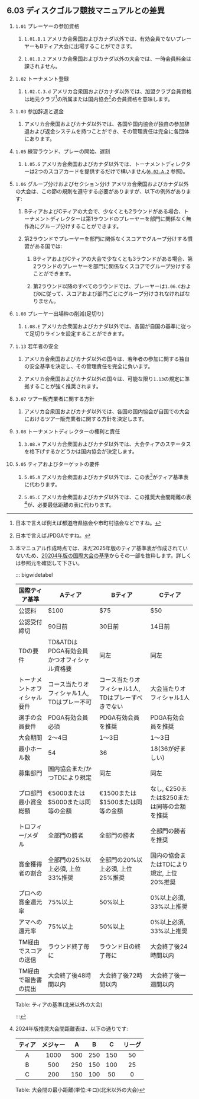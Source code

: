## 6.03 ディスクゴルフ競技マニュアルとの差異

1. `1.01` プレーヤーの参加資格

    1. `1.01.B.1` アメリカ合衆国およびカナダ以外では、有効会員でないプレーヤーもBティア大会に出場することができます。

    1. `1.01.B.2` アメリカ合衆国およびカナダ以外の大会では、一時会員料金は課されません。

1. `1.02` トーナメント登録

    1. `1.02.C.3.d` アメリカ合衆国およびカナダ以外では、加盟クラブ会員資格は地元クラブ[^6.03.1]の所属または国内協会[^6.03.2]の会員資格を意味します。

1. `1.03` 参加辞退と返金

    1. アメリカ合衆国およびカナダ以外では、各国や国内協会が独自の参加辞退および返金システムを持つことができ、その管理責任は完全に各団体にあります。

1. `1.05` 練習ラウンド、プレーの開始、遅刻

    1. `1.05.G` アメリカ合衆国およびカナダ以外では、トーナメントディレクターは2つのスコアカードを提供するだけで構いません([`6.02.A.2`](#ディスクゴルフ公式規則との差異) 参照)。

1. `1.06` グループ分けおよびセクション分け アメリカ合衆国およびカナダ以外の大会は、この節の規則を遵守する必要がありますが、以下の例外があります:

    1. BティアおよびCティアの大会で、少なくとも2ラウンドがある場合、トーナメントディレクターは第1ラウンドのプレーヤーを部門に関係なく無作為にグループ分けすることができます。

    1. 第2ラウンドでプレーヤーを部門に関係なくスコアでグループ分けする慣習がある国では:

        1. BティアおよびCティアの大会で少なくとも3ラウンドがある場合、第2ラウンドのプレーヤーを部門に関係なくスコアでグループ分けすることができます。

        1. 第2ラウンド以降のすべてのラウンドでは、プレーヤーは`1.06.C`および`D`に従って、スコアおよび部門ごとにグループ分けされなければなりません。

1. `1.08` プレーヤー出場枠の削減(足切り)

    1. `1.08.E` アメリカ合衆国およびカナダ以外では、各国が自国の基準に従って足切りラインを設定することができます。

1. `1.13` 若年者の安全

    1. アメリカ合衆国およびカナダ以外の国々は、若年者の参加に関する独自の安全基準を決定し、その管理責任を完全に負います。

    1. アメリカ合衆国およびカナダ以外の国々は、可能な限り`1.13`の規定に準拠することが強く推奨されます。

1. `3.07` ツアー販売業者に関する方針

    1. アメリカ合衆国およびカナダ以外では、各国の国内協会が自国での大会におけるツアー販売業者に関する方針を決定します。

1. `3.08` トーナメントディレクターの権利と責任

    1. `3.08.H` アメリカ合衆国およびカナダ以外では、大会ティアのステータスを格下げするかどうかは国内協会が決定します。

1. `5.05` ティアおよびターゲットの要件

    1. `5.05.A` アメリカ合衆国およびカナダ以外では、この表[^6.03.3]がティア基準表に代わります。

    1. `5.05.C` アメリカ合衆国およびカナダ以外では、この推奨大会間距離の表[^6.03.4]が、必要最低距離の表に代わります。


[^6.03.1]: 日本で言えば例えば都道府県協会や市町村協会などですね。

[^6.03.2]: 日本で言えばJPDGAですね。

[^6.03.3]: 本マニュアル作成時点では、未だ2025年版のティア基準表が作成されていないため、[20204年版の国際大会の基準](dgj/ts)からその一部を抜粋します。詳しくは参照元を確認して下さい。

    ::: bigwidetabel

    | 国際ティア基準           | Aティア                                | Bティア                               | Cティア                              |
    |--------------------------|----------------------------------------|---------------------------------------|--------------------------------------|
    | 公認料                   | $100                                   | $75                                   | $50                                  |
    | 公認受付締切             | 90日前                                 | 30日前                                | 14日前                               |
    | TDの要件                | TD&ATDはPDGA有効会員かつオフィシャル資格要 | 同左                                  | 同左                                 |
    | トーナメントオフィシャル要件 | コース当たりオフィシャル1人, TDはプレー不可    | コース当たりオフィシャル1人, TDはプレーすべきでない | 大会当たりオフィシャル1人           |
    | 選手の会員要件           | PDGA有効会員必須                      | PDGA有効会員を推奨                   | PDGA有効会員を推奨                  |
    | 大会期間                 | 2〜4日                                | 1〜3日                               | 1〜3日                               |
    | 最小ホール数           | 54                                     | 36                                    | 18(36が好ましい)                     |
    | 募集部門                 | 国内協会また/かつTDにより規定           | 同左                                  | 同左                                 |
    | プロ部門最小賞金総額     | €5000または$5000または同等の金額       | €1500または$1500または同等の金額     | なし, €250または$250または同等の金額を推奨 |
    | トロフィー/メダル         | 全部門の勝者                          | 全部門の勝者                          | 全部門の勝者を推奨                  |
    | 賞金獲得者の割合         | 全部門の25%以上必須, 上位33%推奨       | 全部門の20%以上必須, 上位25%推奨      | 国内の協会またはTDにより規定, 上位20%推奨 |
    | プロへの賞金還元率       | 75%以上                               | 50%以上                               | 0%以上必須, 33%以上推奨           |
    | アマへの還元率           | 75%以上                               | 50%以上                               | 0%以上必須, 33%以上推奨           |
    | TM経由でスコアの送信     | ラウンド終了毎に                      | ラウンド日の終了毎に                  | 大会終了後24時間以内               |
    | TM経由で報告書の提出     | 大会終了後48時間以内                  | 大会終了後72時間以内                 | 大会終了後一週間以内               |

    Table: ティアの基準(北米以外の大会)

    :::

[^6.03.4]: 2024年版推奨大会間距離表は、以下の通りです:

    | ティア | メジャー | A | B | C | リーグ |
    |:-:|:-:|:-:|:-:|:-:|:-:|
    | A | 1000 | 500 | 250 | 150 | 50 |
    | B | 500 | 250 | 150 | 100 | 25 |
    | C | 200 | 150 | 100 | 50 | 0 |

    Table: 大会間の最小距離(単位:キロ)(北米以外の大会)
